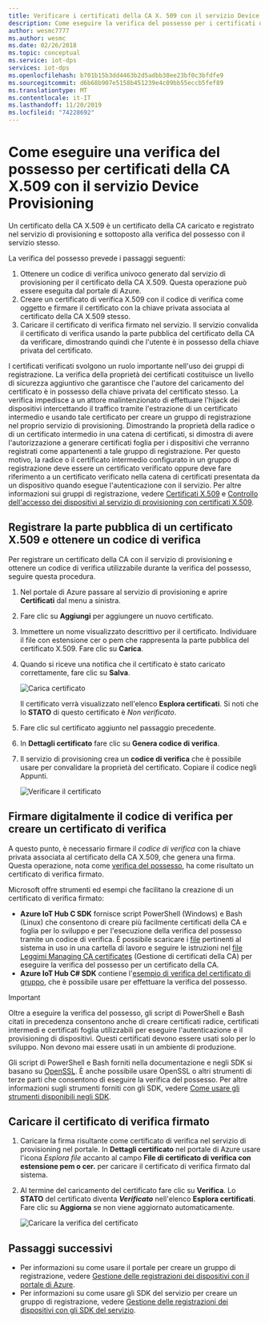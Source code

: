 ```yaml
---
title: Verificare i certificati della CA X. 509 con il servizio Device provisioning in hub Azure
description: Come eseguire la verifica del possesso per i certificati della CA X. 509 con il servizio Device provisioning in hub Azure
author: wesmc7777
ms.author: wesmc
ms.date: 02/26/2018
ms.topic: conceptual
ms.service: iot-dps
services: iot-dps
ms.openlocfilehash: b701b15b3dd4463b2d5adbb38ee23bf0c3bfdfe9
ms.sourcegitcommit: d6b68b907e5158b451239e4c09bb55eccb5fef89
ms.translationtype: MT
ms.contentlocale: it-IT
ms.lasthandoff: 11/20/2019
ms.locfileid: "74228692"
---
```

# <a name="how-to-do-proof-of-possession-for-x509-ca-certificates-with-your-device-provisioning-service"></a>Come eseguire una verifica del possesso per certificati della CA X.509 con il servizio Device Provisioning

Un certificato della CA X.509 è un certificato della CA caricato e registrato nel servizio di provisioning e sottoposto alla verifica del possesso con il servizio stesso. 

La verifica del possesso prevede i passaggi seguenti:
1. Ottenere un codice di verifica univoco generato dal servizio di provisioning per il certificato della CA X.509. Questa operazione può essere eseguita dal portale di Azure.
2. Creare un certificato di verifica X.509 con il codice di verifica come oggetto e firmare il certificato con la chiave privata associata al certificato della CA X.509 stesso.
3. Caricare il certificato di verifica firmato nel servizio. Il servizio convalida il certificato di verifica usando la parte pubblica del certificato della CA da verificare, dimostrando quindi che l'utente è in possesso della chiave privata del certificato.

I certificati verificati svolgono un ruolo importante nell'uso dei gruppi di registrazione. La verifica della proprietà dei certificati costituisce un livello di sicurezza aggiuntivo che garantisce che l'autore del caricamento del certificato è in possesso della chiave privata del certificato stesso. La verifica impedisce a un attore malintenzionato di effettuare l'hijack dei dispositivi intercettando il traffico tramite l'estrazione di un certificato intermedio e usando tale certificato per creare un gruppo di registrazione nel proprio servizio di provisioning. Dimostrando la proprietà della radice o di un certificato intermedio in una catena di certificati, si dimostra di avere l'autorizzazione a generare certificati foglia per i dispositivi che verranno registrati come appartenenti a tale gruppo di registrazione. Per questo motivo, la radice o il certificato intermedio configurato in un gruppo di registrazione deve essere un certificato verificato oppure deve fare riferimento a un certificato verificato nella catena di certificati presentata da un dispositivo quando esegue l'autenticazione con il servizio. Per altre informazioni sui gruppi di registrazione, vedere [Certificati X.509](concepts-security.md#x509-certificates) e [Controllo dell'accesso dei dispositivi al servizio di provisioning con certificati X.509](concepts-security.md#controlling-device-access-to-the-provisioning-service-with-x509-certificates).

## <a name="register-the-public-part-of-an-x509-certificate-and-get-a-verification-code"></a>Registrare la parte pubblica di un certificato X.509 e ottenere un codice di verifica

Per registrare un certificato della CA con il servizio di provisioning e ottenere un codice di verifica utilizzabile durante la verifica del possesso, seguire questa procedura. 

1. Nel portale di Azure passare al servizio di provisioning e aprire **Certificati** dal menu a sinistra. 
2. Fare clic su **Aggiungi** per aggiungere un nuovo certificato.
3. Immettere un nome visualizzato descrittivo per il certificato. Individuare il file con estensione cer o pem che rappresenta la parte pubblica del certificato X.509. Fare clic su **Carica**.
4. Quando si riceve una notifica che il certificato è stato caricato correttamente, fare clic su **Salva**.

    ![Carica certificato](./media/how-to-verify-certificates/add-new-cert.png)  

   Il certificato verrà visualizzato nell'elenco **Esplora certificati**. Si noti che lo **STATO** di questo certificato è *Non verificato*.

5. Fare clic sul certificato aggiunto nel passaggio precedente.

6. In **Dettagli certificato** fare clic su **Genera codice di verifica**.

7. Il servizio di provisioning crea un **codice di verifica** che è possibile usare per convalidare la proprietà del certificato. Copiare il codice negli Appunti. 

   ![Verificare il certificato](./media/how-to-verify-certificates/verify-cert.png)  

## <a name="digitally-sign-the-verification-code-to-create-a-verification-certificate"></a>Firmare digitalmente il codice di verifica per creare un certificato di verifica

A questo punto, è necessario firmare il *codice di verifica* con la chiave privata associata al certificato della CA X.509, che genera una firma. Questa operazione, nota come [verifica del possesso](https://tools.ietf.org/html/rfc5280#section-3.1), ha come risultato un certificato di verifica firmato.

Microsoft offre strumenti ed esempi che facilitano la creazione di un certificato di verifica firmato: 

- **Azure IoT Hub C SDK** fornisce script PowerShell (Windows) e Bash (Linux) che consentono di creare più facilmente certificati della CA e foglia per lo sviluppo e per l'esecuzione della verifica del possesso tramite un codice di verifica. È possibile scaricare i [file](https://github.com/Azure/azure-iot-sdk-c/tree/master/tools/CACertificates) pertinenti al sistema in uso in una cartella di lavoro e seguire le istruzioni nel [file Leggimi Managing CA certificates](https://github.com/Azure/azure-iot-sdk-c/blob/master/tools/CACertificates/CACertificateOverview.md) (Gestione di certificati della CA) per eseguire la verifica del possesso per un certificato della CA. 
- **Azure IoT Hub C# SDK** contiene l'[esempio di verifica del certificato di gruppo](https://github.com/Azure-Samples/azure-iot-samples-csharp/tree/master/provisioning/Samples/service/GroupCertificateVerificationSample), che è possibile usare per effettuare la verifica del possesso.
 
> [!IMPORTANT]
> Oltre a eseguire la verifica del possesso, gli script di PowerShell e Bash citati in precedenza consentono anche di creare certificati radice, certificati intermedi e certificati foglia utilizzabili per eseguire l'autenticazione e il provisioning di dispositivi. Questi certificati devono essere usati solo per lo sviluppo. Non devono mai essere usati in un ambiente di produzione. 

Gli script di PowerShell e Bash forniti nella documentazione e negli SDK si basano su [OpenSSL](https://www.openssl.org/). È anche possibile usare OpenSSL o altri strumenti di terze parti che consentono di eseguire la verifica del possesso. Per altre informazioni sugli strumenti forniti con gli SDK, vedere [Come usare gli strumenti disponibili negli SDK](how-to-use-sdk-tools.md). 


## <a name="upload-the-signed-verification-certificate"></a>Caricare il certificato di verifica firmato

1. Caricare la firma risultante come certificato di verifica nel servizio di provisioning nel portale. In **Dettagli certificato** nel portale di Azure usare l'icona _Esplora file_ accanto al campo **File di certificato di verifica con estensione pem o cer.** per caricare il certificato di verifica firmato dal sistema.

2. Al termine del caricamento del certificato fare clic su **Verifica**. Lo **STATO** del certificato diventa **_Verificato_** nell'elenco **Esplora certificati**. Fare clic su **Aggiorna** se non viene aggiornato automaticamente.

   ![Caricare la verifica del certificato](./media/how-to-verify-certificates/upload-cert-verification.png)  

## <a name="next-steps"></a>Passaggi successivi

- Per informazioni su come usare il portale per creare un gruppo di registrazione, vedere [Gestione delle registrazioni dei dispositivi con il portale di Azure](how-to-manage-enrollments.md).
- Per informazioni su come usare gli SDK del servizio per creare un gruppo di registrazione, vedere [Gestione delle registrazioni dei dispositivi con gli SDK del servizio](how-to-manage-enrollments-sdks.md).










